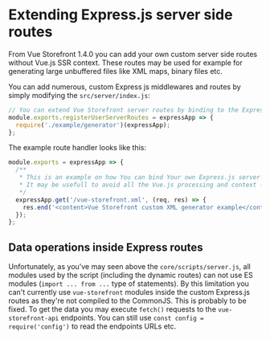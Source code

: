 # Extending Express.js server side routes

From Vue Storefront 1.4.0 you can add your own custom server side routes without Vue.js SSR context. These routes may be used for example for generating large unbuffered files like XML maps, binary files etc.

You can add numerous, custom Express js middlewares and routes by simply modifying the `src/server/index.js`:

```js
// You can extend Vue Storefront server routes by binding to the Express.js (expressApp) in here
module.exports.registerUserServerRoutes = expressApp => {
  require('./example/generator')(expressApp);
};
```

The example route handler looks like this:

```js
module.exports = expressApp => {
  /**
   * This is an example on how You can bind Your own Express.js server routes to SSR server running Vue Storefront.
   * It may be usefull to avoid all the Vue.js processing and context - and useful for example for large XML/binary file generation
   */
  expressApp.get('/vue-storefront.xml', (req, res) => {
    res.end('<content>Vue Storefront custom XML generator example</content>');
  });
};
```

## Data operations inside Express routes

Unfortunately, as you've may seen above the `core/scripts/server.js`, all modules used by the script (including the dynamic routes) can not use ES modules (`import ... from ...` type of statements). By this limitation you can't currently use `vue-storefront` modules inside the custom Express.js routes as they're not compiled to the CommonJS. This is probably to be fixed. To get the data you may execute `fetch()` requests to the `vue-storefront-api` endpoints. You can still use `const config = require('config')` to read the endpoints URLs etc.
